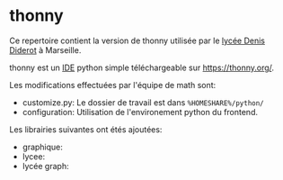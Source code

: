 # thonny

Ce repertoire contient la version de thonny utilisée par le [lycée Denis Diderot](http://www.lyc-diderot.ac-aix-marseille.fr/spip/) à Marseille.

thonny est un [IDE](https://fr.wikipedia.org/wiki/Environnement_de_d%C3%A9veloppement) python simple téléchargeable sur https://thonny.org/.

Les modifications effectuées par l'équipe de math sont:
- customize.py: Le dossier de travail est dans `%HOMESHARE%/python/`
- configuration: Utilisation de l'environement python du frontend.

Les librairies suivantes ont étés ajoutées:
- graphique:
- lycee:
- lycée graph:
